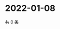 # 2022-01-08

共 0 条

<!-- BEGIN WEIBO -->
<!-- 最后更新时间 Sat Jan 08 2022 15:11:30 GMT+0800 (China Standard Time) -->

<!-- END WEIBO -->
